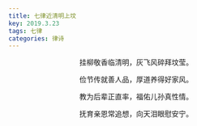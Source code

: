 ```yaml
---
title: 七律近清明上坟
key: 2019.3.23
tags: 七律
categories: 律诗
---
```


<p align="center">挂柳敬香临清明，灰飞风碎拜坟莹。
</p>
<p align="center">俭节传就善人品，厚道养得好家风。
</p>
<p align="center">教为后辈正直率，福佑儿孙真性情。
</p>
<p align="center">抚育亲恩常追想，向天泪眼慰安宁。
</p>
